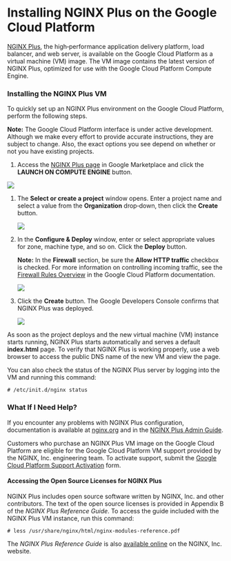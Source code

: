 # Installing NGINX Plus on the Google Cloud Platform

[NGINX Plus](https://www.nginx.com/products/nginx/), the high‑performance application delivery platform, load balancer, and web server, is available on the Google Cloud Platform as a virtual machine \(VM\) image. The VM image contains the latest version of NGINX Plus, optimized for use with the Google Cloud Platform Compute Engine.

### Installing the NGINX Plus VM

To quickly set up an NGINX Plus environment on the Google Cloud Platform, perform the following steps.

**Note:** The Google Cloud Platform interface is under active development. Although we make every effort to provide accurate instructions, they are subject to change. Also, the exact options you see depend on whether or not you have existing projects.

1. Access the [NGINX Plus page](https://console.cloud.google.com/marketplace/details/nginx-public/nginx-plus) in Google Marketplace and click the **LAUNCH ON COMPUTE ENGINE** button.

![](https://www.nginx.com/wp-content/uploads/2018/10/gcp-nginx-plus-page-oct2018.png)

1. The **Select or create a project** window opens. Enter a project name and select a value from the **Organization** drop‑down, then click the **Create** button.

   ![](https://www.nginx.com/wp-content/uploads/2018/10/gcp-create-select-project-oct2018.png)

2. In the **Configure & Deploy** window, enter or select appropriate values for zone, machine type, and so on. Click the **Deploy** button.

   **Note:** In the **Firewall** section, be sure the **Allow HTTP traffic** checkbox is checked. For more information on controlling incoming traffic, see the [Firewall Rules Overview](https://cloud.google.com/vpc/docs/firewalls) in the Google Cloud Platform documentation.

   ![](https://www.nginx.com/wp-content/uploads/2018/02/gcp-configure-deploy-feb2018.png)

3. Click the **Create** button. The Google Developers Console confirms that NGINX Plus was deployed.

   ![](https://www.nginx.com/wp-content/uploads/2018/02/gcp-deploy-confirmation-feb2018.png)

As soon as the project deploys and the new virtual machine \(VM\) instance starts running, NGINX Plus starts automatically and serves a default **index.html** page. To verify that NGINX Plus is working properly, use a web browser to access the public DNS name of the new VM and view the page.

You can also check the status of the NGINX Plus server by logging into the VM and running this command:

```text
# /etc/init.d/nginx status
```

### What If I Need Help?

If you encounter any problems with NGINX Plus configuration, documentation is available at [nginx.org](https://nginx.org/en/docs/) and in the [NGINX Plus Admin Guide](https://docs.nginx.com/nginx/admin-guide/).

Customers who purchase an NGINX Plus VM image on the Google Cloud Platform are eligible for the Google Cloud Platform VM support provided by the NGINX, Inc. engineering team. To activate support, submit the [Google Cloud Platform Support Activation](https://www.nginx.com/gcp-support-activation/) form.

#### Accessing the Open Source Licenses for NGINX Plus

NGINX Plus includes open source software written by NGINX, Inc. and other contributors. The text of the open source licenses is provided in Appendix B of the _NGINX Plus Reference Guide_. To access the guide included with the NGINX Plus VM instance, run this command:

```text
# less /usr/share/nginx/html/nginx-modules-reference.pdf
```

The _NGINX Plus Reference Guide_ is also [available online](https://cdn-1.wp.nginx.com/wp-content/files/nginx-pdfs/nginx-modules-reference.pdf) on the NGINX, Inc. website.  


